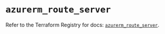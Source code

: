 # `azurerm_route_server`

Refer to the Terraform Registry for docs: [`azurerm_route_server`](https://registry.terraform.io/providers/hashicorp/azurerm/3.89.0/docs/resources/route_server).
